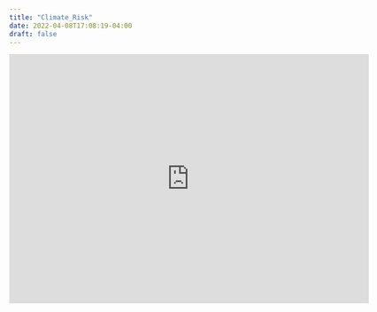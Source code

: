 ```yaml
---
title: "Climate_Risk"
date: 2022-04-08T17:08:19-04:00
draft: false
---
```


<iframe seamless frameborder="0" src="https://public.tableau.com/shared/S7D3ZXPSJ?:display_count=n&:origin=viz_share_link" width = '650' height = '450'></iframe> 